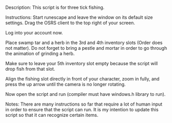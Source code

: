 Description: This script is for three tick fishing.

Instructions:
  Start runescape and leave the window on its default size settings. Drag the OSRS client to the top right of your screen.
  
  Log into your account now.
  
  Place swamp tar and a herb in the 3rd and 4th inventory slots (Order does not matter). Do not forget to bring a pestle and mortar in       order to go through the animation of grinding a herb.
  
  Make sure to leave your 5th inventory slot empty because the script will drop fish from that slot.
  
  Align the fishing slot directly in front of your character, zoom in fully, and press the up arrow until the camera is no longer rotating.
  
  Now open the script and run (compiler must have windows.h library to run).

Notes:
  There are many instructions so far that require a lot of human input in order to ensure that the script can run. It is my intention to update this script so that it can recognize certain items.
